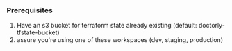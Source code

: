 ### Prerequisites

1. Have an s3 bucket for terraform state already existing (default: doctorly-tfstate-bucket)
2. assure you're using one of these workspaces (dev, staging, production)
